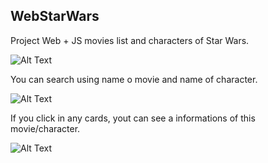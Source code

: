 ## WebStarWars

Project Web + JS movies list and characters of Star Wars.

![Alt Text](https://i.ibb.co/4dHQ4Qt/result.jpg)

You can search using name o movie and name of character.

![Alt Text](https://i.ibb.co/6R42CZy/search-Result.jpg)

If you click in any cards, yout can see a informations of this movie/character.

![Alt Text](https://i.ibb.co/XXN4CGT/modal-Result.jpg)
